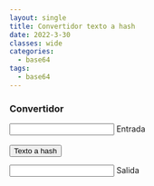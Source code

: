 ```yaml
---
layout: single
title: Convertidor texto a hash
date: 2022-3-30
classes: wide
categories:
  - base64
tags:
  - base64
---
```


### Convertidor

<script src="/assets/scripts/converter.js"></script>
<link rel="stylesheet" href="/assets/css/converter.css">
<div class="group" style="margin-top:1.5vw">
    <input id="input" required="" type="text" class="input">
    <span class="highlight"></span>
    <span class="bar"></span>
    <label>Entrada</label>
</div>
<br>
<button onclick="convert_t_hash()" class="btn">Texto a hash</button>
<div class="group" style="margin-top:1.5vw">
    <input id="output" required="" type="text" class="input">
    <span class="highlight"></span>
    <span class="bar"></span>
    <label>Salida</label>
  </div>
